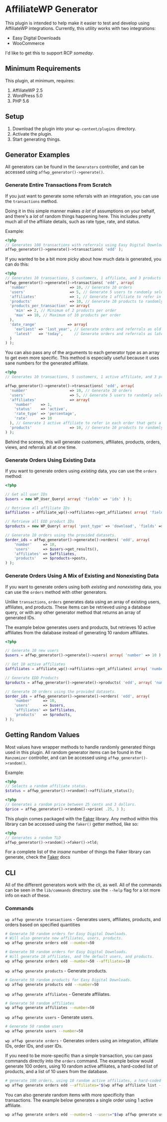 # AffiliateWP Generator

This plugin is intended to help make it easier to test and develop using AffiliateWP integrations.
Currently, this utility works with two integrations:

* Easy Digital Downloads
* WooCommerce

I'd like to get this to support RCP _someday_.

## Minimum Requirements

This plugin, at minimum, requires:

1. AffiliateWP 2.5
1. WordPress 5.0
1. PHP 5.6

## Setup

1. Download the plugin into your `wp-content/plugins` directory.
1. Activate the plugin.
1. Start generating things.

## Generator Examples

All generators can be found in the `Generators` controller, and can be accessed using `affwp_generator()->generate()`.

### Generate Entire Transactions From Scratch

If you just want to generate some referrals with an integration, you can use the `transactions` method.

Doing it in this simple manner makes _a lot_ of assumptions on your behalf, and there's a _lot_ of random things
happening here. This includes pretty much all of the affiliate details, such as rate type, rate, and status.

Example:
```php
<?php
// Generates 100 transactions with referrals using Easy Digital Downloads.
affwp_generator()->generate()->transactions( 'edd' );
```

If you wanted to be a bit more picky about how much data is generated, you can do this:

```php
<?php
// Generates 10 transactions, 5 customers, 1 affiliate, and 3 products with referrals using Easy Digital Downloads.
affwp_generator()->generate()->transactions( 'edd', array(
  'number'                   => 10, // Generate 10 orders
  'users'                    => 5, // Generate 5 users to randomly select for orders
  'affiliates'               => 1, // Generate 1 affiliate to refer in each order
  'products'                 => 10, // Generate 10 products to randomly select in each order.
  'products_per_transaction' => array(
    'min' => 2, // Minimum of 2 products per order
    'max' => 10, // Maximum of 10 products per order
  ),
  'date_range'              => array(
    'earliest' => 'last_year', // Generate orders and referrals as old as 1 full year.
    'latest'   => 'today',     // Generate orders and referrals as late as today.
  )
) );
```

You can also pass any of the arguments to each generator type as an array to get even more specific. This method is 
especially useful because it uses sane numbers for the generated affiliate.

```php
<?php
// Generates 10 transactions, 5 customers, 1 active affiliate, and 3 products with referrals using Easy Digital Downloads.

affwp_generator()->generate()->transactions( 'edd', array(
  'number'                   => 10, // Generate 10 orders
  'users'                    => 5, // Generate 5 users to randomly select for orders
  'affiliates'               => array(
    'number'    => 1,
    'status'    => 'active',
    'rate_type' => 'percentage',
    'rate'      => 10
  ), // Generate 1 active affiliate to refer in each order that gets a 10% commission on orders.
  'products'                 => 10, // Generate 10 products to randomly select in each order.
) );
```

Behind the scenes, this will generate customers, affiliates, products, orders, views, and referrals all at one time.

### Generate Orders Using Existing Data

If you want to generate orders using _existing_ data, you can use the `orders` method:

```php
<?php

// Get all user IDs
$users = new WP_User_Query( array( 'fields' => 'ids' ) );

// Retrieve all affiliate IDs
$affiliates = affiliate_wp()->affiliates->get_affiliates( array( 'fields' => 'ids', 'number' => -1 ) );

// Retrieve all EDD product IDs 
$products = new WP_Query( array( 'post_type' => 'download', 'fields' => 'ids', 'posts_per_page' => -1 ) );

// Generate 10 orders using the provided datasets.
$order_ids = affwp_generator()->generate()->orders( 'edd', array(
	'number'     => 10,
	'users'      => $users->get_results(),
	'affiliates' => $affiliates,
	'products'   => $products->posts,
) );
```

### Generate Orders Using A Mix of Existing and Nonexisting Data

If you want to generate orders using both _existing_ and _nonexisting_ data,
you can use the `orders` method with other generators.

Unlike `transactions`, `orders` generates data using an array of existing users, affiliates, and products. 
These items can be retrieved using a database query, or with any other generator method that returns 
an array of generated IDs.

The example below generates users and products, but retrieves 10 active affiliates from the database instead of generating 
10 random affiliates.

```php
<?php

// Generate 10 new users
$users = affwp_generator()->generate()->users( array( 'number' => 10 ) );

// Get 10 active affiliates
$affiliates = affiliate_wp()->affiliates->get_affiliates( array( 'number' => 10, 'status' => 'active' ) );

// Generate EDD Products 
$products = affwp_generator()->generate()->products( 'edd', array( 'number' => 10 ) );

// Generate 10 orders using the provided datasets.
$order_ids = affwp_generator()->generate()->orders( 'edd', array(
	'number'     => 10,
	'users'      => $users,
	'affiliates' => $affiliates,
	'products'   => $products,
) );
```

## Getting Random Values

Most values have wrapper methods to handle randomly generated things used in this plugin. All random generator items can
be found in the `Ranzomizer` controller, and can be accessed using `affwp_generator()->random()`.

Example:

```php
<?php
// Selects a random affiliate status.
$status = affwp_generator()->random()->affiliate_status();
```


```php
<?php
// Generates a random price between 25 cents and 3 dollars.
$price = affwp_generator()->random()->price( .25, 3 );
```

This plugin comes packaged with the [Faker](https://github.com/fzaninotto/Faker) library. Any method
within this library can be accessed using the `faker()` getter method, like so:

```php
<?php
// Generates a random TLD
affwp_generator()->random()->faker()->tld;
```

For a complete list of the _insane_ number of things the Faker library can generate, check the [Faker](https://github.com/fzaninotto/Faker) docs

## CLI

All of the different generators work with the cli, as well. All of the commands can be seen in  the `lib/commands` directory. use the `--help` flag for a lot more info on each of these.

### Commands
`wp affwp generate transactions` - Generates users, affiliates, products, and orders based on specified quantities

```bash
# Generate 50 random orders for Easy Digital Downloads.
# Will also generate new affiliates, users, products.
wp affwp generate orders edd --number=50
``` 

```bash
# Generate 50 random orders for Easy Digital Downloads.
# Will generate 10 affiliates, and the default users, and products.
wp affwp generate orders edd --number=50 --affiliates=10
``` 

`wp affwp generate products` - Generate products.

```bash
# Generate 50 random products for Easy Digital Downloads.
wp affwp generate products edd --number=50
```

`wp affwp generate affiliates` - Generate affiliates.

```bash
# Generate 50 random affiliates
wp affwp generate affiliates --number=50
```

`wp affwp generate users` - Generate users.

```bash
# Generate 50 random users
wp affwp generate users --number=50
```

`wp affwp generate orders` - Generates orders using an integration, affiliate IDs, order IDs, and user IDs.

If you need to be more-specific than a simple transaction, you can pass commands directly into the `orders` command.
The example below would generate 100 orders, using 10 random active affiliates, a hard-coded list of products, and
a list of 10 users from the database.
```bash
# generate 100 orders, using 10 random active affiliates, a hard-coded list of products, and a list of 10 users from the database.
wp affwp generate orders edd --affiliates="$(wp affwp affiliate list --status=active --format=ids)" --products="507 508 509 510" --users="$(wp user list --format=ids --number=10)" --number=100
```

You can also generate random items with more specificity than transactions. The example below generates a single order using 1 active affiliate.
```bash
wp affwp generate orders edd --number=1 --users="$(wp affwp generate users --format=ids)" --affiliates="$(wp affwp generate affiliates --number=1 --status=active --format=ids)" --products="$(wp affwp generate products edd --format=ids)"
```
